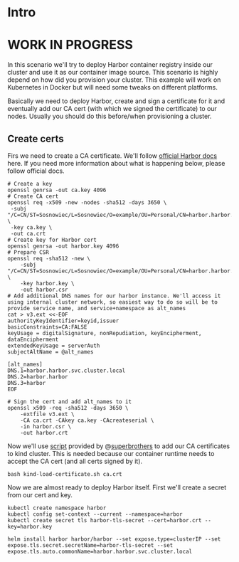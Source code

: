 # Intro

# WORK IN PROGRESS

In this scenario we'll try to deploy Harbor container registry inside our cluster and use it as our container image source. This scenario is highly depend on how did you provision your cluster. This example will work on Kubernetes in Docker but will need some tweaks on different platforms.

Basically we need to deploy Harbor, create and sign a certificate for it and eventually add our CA cert (with which we signed the certificate) to our nodes. Usually you should do this before/when provisioning a cluster.

## Create certs

Firs we need to create a CA certificate. We'll follow [official Harbor docs](https://goharbor.io/docs/2.1.0/install-config/configure-https/) here. If you need more information about what is happening below, please follow official docs.

```shell
# Create a key
openssl genrsa -out ca.key 4096
# Create CA cert
openssl req -x509 -new -nodes -sha512 -days 3650 \
 -subj "/C=CN/ST=Sosnowiec/L=Sosnowiec/O=example/OU=Personal/CN=harbor.harbor.svc.cluster.local" \
 -key ca.key \
 -out ca.crt
# Create key for Harbor cert
openssl genrsa -out harbor.key 4096
# Prepare CSR
openssl req -sha512 -new \
    -subj "/C=CN/ST=Sosnowiec/L=Sosnowiec/O=example/OU=Personal/CN=harbor.harbor.svc.cluster.local" \
    -key harbor.key \
    -out harbor.csr
# Add additional DNS names for our harbor instance. We'll access it using internal cluster network, so easiest way to do so will be to provide service name, and service+namespace as alt_names
cat > v3.ext <<-EOF
authorityKeyIdentifier=keyid,issuer
basicConstraints=CA:FALSE
keyUsage = digitalSignature, nonRepudiation, keyEncipherment, dataEncipherment
extendedKeyUsage = serverAuth
subjectAltName = @alt_names

[alt_names]
DNS.1=harbor.harbor.svc.cluster.local
DNS.2=harbor.harbor
DNS.3=harbor
EOF

# Sign the cert and add alt_names to it
openssl x509 -req -sha512 -days 3650 \
    -extfile v3.ext \
    -CA ca.crt -CAkey ca.key -CAcreateserial \
    -in harbor.csr \
    -out harbor.crt
```

Now we'll use [script](https://gist.github.com/superbrothers/9bb1b7e00007395dc312e6e35f40931e) provided by @[superbrothers](https://gist.github.com/superbrothers) to add our CA certificates to kind cluster. This is needed because our container runtime needs to accept the CA cert (and all certs signed by it).

```shell
bash kind-load-certificate.sh ca.crt
```

Now we are almost ready to deploy Harbor itself. First we'll create a secret from our cert and key.

```shell
kubectl create namespace harbor
kubectl config set-context --current --namespace=harbor
kubectl create secret tls harbor-tls-secret --cert=harbor.crt --key=harbor.key 
```
```shell
helm install harbor harbor/harbor --set expose.type=clusterIP --set expose.tls.secret.secretName=harbor-tls-secret --set expose.tls.auto.commonName=harbor.harbor.svc.cluster.local
```
